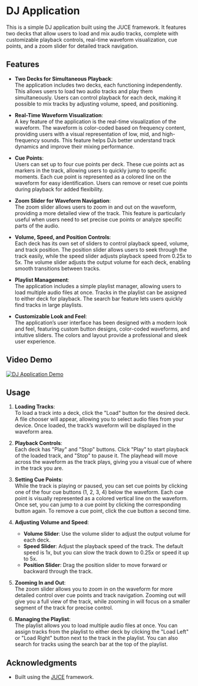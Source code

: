 # DJ Application

This is a simple DJ application built using the JUCE framework. It features two decks that allow users to load and mix audio tracks, complete with customizable playback controls, real-time waveform visualization, cue points, and a zoom slider for detailed track navigation.

## Features

- **Two Decks for Simultaneous Playback**:  
  The application includes two decks, each functioning independently. This allows users to load two audio tracks and play them simultaneously. Users can control playback for each deck, making it possible to mix tracks by adjusting volume, speed, and positioning.

- **Real-Time Waveform Visualization**:  
  A key feature of the application is the real-time visualization of the waveform. The waveform is color-coded based on frequency content, providing users with a visual representation of low, mid, and high-frequency sounds. This feature helps DJs better understand track dynamics and improve their mixing performance.

- **Cue Points**:  
  Users can set up to four cue points per deck. These cue points act as markers in the track, allowing users to quickly jump to specific moments. Each cue point is represented as a colored line on the waveform for easy identification. Users can remove or reset cue points during playback for added flexibility.

- **Zoom Slider for Waveform Navigation**:  
  The zoom slider allows users to zoom in and out on the waveform, providing a more detailed view of the track. This feature is particularly useful when users need to set precise cue points or analyze specific parts of the audio.

- **Volume, Speed, and Position Controls**:  
  Each deck has its own set of sliders to control playback speed, volume, and track position. The position slider allows users to seek through the track easily, while the speed slider adjusts playback speed from 0.25x to 5x. The volume slider adjusts the output volume for each deck, enabling smooth transitions between tracks.

- **Playlist Management**:  
  The application includes a simple playlist manager, allowing users to load multiple audio files at once. Tracks in the playlist can be assigned to either deck for playback. The search bar feature lets users quickly find tracks in large playlists.

- **Customizable Look and Feel**:  
  The application’s user interface has been designed with a modern look and feel, featuring custom button designs, color-coded waveforms, and intuitive sliders. The colors and layout provide a professional and sleek user experience.

## Video Demo
[![DJ Application Demo](https://img.youtube.com/vi/zZxm67LiFyk/0.jpg)](https://www.youtube.com/watch?v=zZxm67LiFyk)

## Usage

1. **Loading Tracks**:  
   To load a track into a deck, click the "Load" button for the desired deck. A file chooser will appear, allowing you to select audio files from your device. Once loaded, the track’s waveform will be displayed in the waveform area.

2. **Playback Controls**:  
   Each deck has "Play" and "Stop" buttons. Click "Play" to start playback of the loaded track, and "Stop" to pause it. The playhead will move across the waveform as the track plays, giving you a visual cue of where in the track you are.

3. **Setting Cue Points**:  
   While the track is playing or paused, you can set cue points by clicking one of the four cue buttons (1, 2, 3, 4) below the waveform. Each cue point is visually represented as a colored vertical line on the waveform. Once set, you can jump to a cue point by clicking the corresponding button again. To remove a cue point, click the cue button a second time.

4. **Adjusting Volume and Speed**:  
   - **Volume Slider**: Use the volume slider to adjust the output volume for each deck.
   - **Speed Slider**: Adjust the playback speed of the track. The default speed is 1x, but you can slow the track down to 0.25x or speed it up to 5x.
   - **Position Slider**: Drag the position slider to move forward or backward through the track.

5. **Zooming In and Out**:  
   The zoom slider allows you to zoom in on the waveform for more detailed control over cue points and track navigation. Zooming out will give you a full view of the track, while zooming in will focus on a smaller segment of the track for precise control.

6. **Managing the Playlist**:  
   The playlist allows you to load multiple audio files at once. You can assign tracks from the playlist to either deck by clicking the "Load Left" or "Load Right" button next to the track in the playlist. You can also search for tracks using the search bar at the top of the playlist.

## Acknowledgments

- Built using the [JUCE](https://juce.com/) framework.

